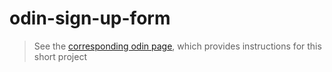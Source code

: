# odin-sign-up-form
> See the [corresponding odin page](https://www.theodinproject.com/lessons/node-path-intermediate-html-and-css-sign-up-form), which provides instructions for this short project
